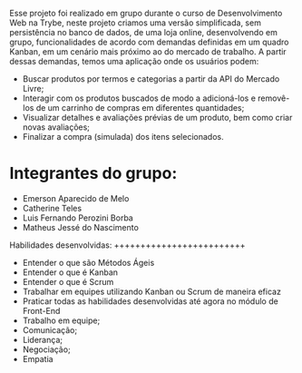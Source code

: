 Esse projeto foi realizado em grupo durante o curso de Desenvolvimento Web na Trybe, neste projeto criamos uma versão simplificada, sem persistência no banco de dados, de uma loja online, desenvolvendo em grupo, funcionalidades de acordo com demandas definidas em um quadro Kanban, em um cenário mais próximo ao do mercado de trabalho. A partir dessas demandas, temos uma aplicação onde os usuários podem:

- Buscar produtos por termos e categorias a partir da API do Mercado Livre;
- Interagir com os produtos buscados de modo a adicioná-los e removê-los de um carrinho de compras em diferentes quantidades;
- Visualizar detalhes e avaliações prévias de um produto, bem como criar novas avaliações;
- Finalizar a compra (simulada) dos itens selecionados.

Integrantes do grupo:
====================
- Emerson Aparecido de Melo
- Catherine Teles
- Luis Fernando Perozini Borba
- Matheus Jessé do Nascimento

Habilidades desenvolvidas:
+++++++++++++++++++++++++

- Entender o que são Métodos Ágeis
- Entender o que é Kanban
- Entender o que é Scrum
- Trabalhar em equipes utilizando Kanban ou Scrum de maneira eficaz
- Praticar todas as habilidades desenvolvidas até agora no módulo de Front-End
- Trabalho em equipe;
- Comunicação;
- Liderança;
- Negociação;
- Empatia
